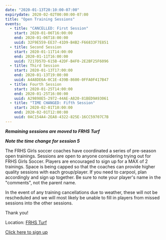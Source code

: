 ```yaml
---
date: "2020-01-13T20:10:00-07:00"
expirydate: 2020-02-02T00:00:00-07:00
title: "Open Training Sessions"
events:
  - title: "CANCELLED: First Session"
    start: 2020-01-06T16:00:00
    end: 2020-01-06T18:00:00
    uuid: 32F9E559-EE37-41D9-B4B2-F66833F7E851
  - title: Second Session
    start: 2020-01-11T14:00:00
    end: 2020-01-11T16:00:00
    uuid: 7217D57D-615B-42DF-B4F0-2E2BF25F6096
  - title: Third Session
    start: 2020-01-13T17:00:00
    end: 2020-01-13T19:00:00
    uuid: A4A8DE6A-0C1E-439B-8600-0FFA0F417B47
  - title: Fourth Session
    start: 2020-01-25T14:00:00
    end: 2020-01-25T16:00:00
    uuid: A29898E5-2972-44AE-A820-81BED9A93061
  - title: "TIME CHANGED: Fifth Session"
    start: 2020-02-01T10:00:00
    end: 2020-02-01T12:00:00
    uuid: 0AC154A4-2EA8-4322-825E-16CC59707C7B
---
```


***Remaining sessions are moved to FRHS Turf***

***Note the time change for session 5***

The FRHS Girls soccer coaches have coordinated a series of pre-season open
trainings. Sessions are open to anyone considering trying out for FRHS Girls
Soccer. Players are encouraged to sign up for a MAX of 2 trainings. <!--more-->
Space is being capped so that the coaches can provide higher quality sessions
with each group/player. If you need to carpool, plan accordingly and sign up
together. Be sure to note your player's name in the "comments", not the parent
name.

In the event of any training cancellations due to weather, these will not be
rescheduled and we will most likely be unable to fill in players from missed
sessions into the other sessions.

Thank you!

Location: [FRHS Turf][turf]

[Click here to sign up][1]

[1]: https://www.signupgenius.com/go/20F0E44ADAF29AAFB6-frhs
[turf]: https://goo.gl/maps/jyMaFSoHBzKSjK94A
